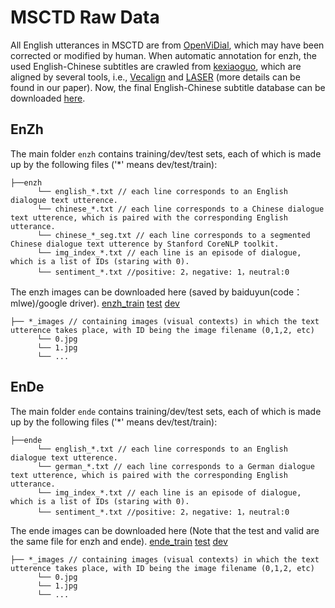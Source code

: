 # MSCTD Raw Data

All English utterances in MSCTD are from [OpenViDial](https://github.com/ShannonAI/OpenViDial), which may have been corrected or modified by human. When automatic annotation for enzh, the used English-Chinese subtitles are crawled from [kexiaoguo](https://www.kexiaoguo.com/), which are aligned by several tools, i.e., [Vecalign](https://github.com/thompsonb/vecalign) and [LASER](https://github.com/facebookresearch/LASER) (more details can be found in our paper). Now, the final English-Chinese subtitle database can be downloaded [here](https://drive.google.com/drive/folders/1Hf4Bs_nh3xN-1wzZk8eahWzJ8CLdDqDd?usp=sharing).

## EnZh
The main folder `enzh` contains training/dev/test sets, each of which is made up by the following files ('*' means dev/test/train): 
```
├──enzh
      └── english_*.txt // each line corresponds to an English dialogue text utterence.
      └── chinese_*.txt // each line corresponds to a Chinese dialogue text utterence, which is paired with the corresponding English utterance.
      └── chinese_*_seg.txt // each line corresponds to a segmented Chinese dialogue text utterence by Stanford CoreNLP toolkit.
      └── img_index_*.txt // each line is an episode of dialogue, which is a list of IDs (staring with 0).     
      └── sentiment_*.txt //positive: 2，negative: 1，neutral:0
```
The enzh images can be downloaded here (saved by baiduyun(code：mlwe)/google driver). [enzh_train](https://pan.baidu.com/s/1e9jucSaq0i8uBPEvR_F5LQ) [test](https://drive.google.com/file/d/1B9ZFmSTqfTMaqJ15nQDrRNLqBvo-B39W/view?usp=sharing) [dev](https://drive.google.com/file/d/12HM8uVNjFg-HRZ15ADue4oLGFAYQwvTA/view?usp=sharing)

```
├── *_images // containing images (visual contexts) in which the text utterence takes place, with ID being the image filename (0,1,2, etc)
      └── 0.jpg
      └── 1.jpg
      └── ...
```
## EnDe
The main folder `ende` contains training/dev/test sets, each of which is made up by the following files ('*' means dev/test/train):
```
├──ende
      └── english_*.txt // each line corresponds to an English dialogue text utterence.
      └── german_*.txt // each line corresponds to a German dialogue text utterence, which is paired with the corresponding English utterance.
      └── img_index_*.txt // each line is an episode of dialogue, which is a list of IDs (staring with 0).     
      └── sentiment_*.txt //positive: 2，negative: 1，neutral:0
```
The ende images can be downloaded here (Note that the test and valid are the same file for enzh and ende). [ende_train](https://drive.google.com/file/d/1GAZgPpTUBSfhne-Tp0GDkvSHuq6EMMbj/view?usp=sharing) [test](https://drive.google.com/file/d/1B9ZFmSTqfTMaqJ15nQDrRNLqBvo-B39W/view?usp=sharing) [dev](https://drive.google.com/file/d/12HM8uVNjFg-HRZ15ADue4oLGFAYQwvTA/view?usp=sharing)
```
├── *_images // containing images (visual contexts) in which the text utterence takes place, with ID being the image filename (0,1,2, etc)
      └── 0.jpg
      └── 1.jpg
      └── ...
```
